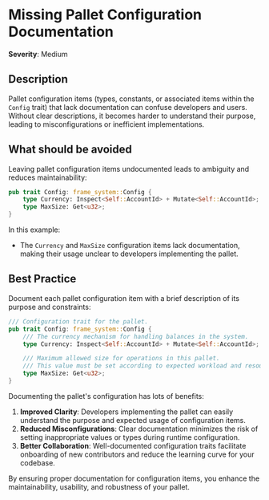 # Missing Pallet Configuration Documentation

**Severity**: Medium

## Description

Pallet configuration items (types, constants, or associated items within the `Config` trait) that lack documentation can
confuse developers and users. Without clear descriptions, it becomes harder to understand their purpose, leading to
misconfigurations or inefficient implementations.

## What should be avoided

Leaving pallet configuration items undocumented leads to ambiguity and reduces maintainability:

```rust
pub trait Config: frame_system::Config {
    type Currency: Inspect<Self::AccountId> + Mutate<Self::AccountId>;
    type MaxSize: Get<u32>;
}
```

In this example:

- The `Currency` and `MaxSize` configuration items lack documentation, making their usage unclear to developers
  implementing the pallet.

## Best Practice

Document each pallet configuration item with a brief description of its purpose and constraints:

```rust
/// Configuration trait for the pallet.
pub trait Config: frame_system::Config {
    /// The currency mechanism for handling balances in the system.
    type Currency: Inspect<Self::AccountId> + Mutate<Self::AccountId>;

    /// Maximum allowed size for operations in this pallet.
    /// This value must be set according to expected workload and resource limits.
    type MaxSize: Get<u32>;
}
```

Documenting the pallet's configuration has lots of benefits:

1. **Improved Clarity**: Developers implementing the pallet can easily understand the purpose and expected usage of
   configuration items.
2. **Reduced Misconfigurations**: Clear documentation minimizes the risk of setting inappropriate values or types during
   runtime configuration.
3. **Better Collaboration**: Well-documented configuration traits facilitate onboarding of new contributors and reduce
   the learning curve for your codebase.

By ensuring proper documentation for configuration items, you enhance the maintainability, usability, and robustness of
your pallet.
